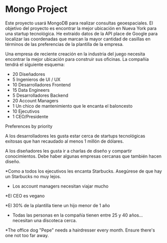 # Mongo Project


Este proyecto usará MongoDB para realizar consultas geoespaciales. El objetivo del proyecto es encontrar la mejor ubicación en Nueva York para una startup tecnológica. He extraído datos de la API place de Google para localizar las coordenadas que marcan la mayor cantidad de casillas en términos de las preferencias de la plantilla de la empresa.

Una empresa de reciente creación en la industria del juego necesita encontrar la mejor ubicación para construir sus oficinas. La compañía tendrá el siguiente esquema:

   * 20 Diseñadores
   * 5 Ingenieros de UI / UX
   * 10 Desarrolladores Frontend 
   * 15 Data Engineers
   * 5  Desarrolladores Backend
   * 20 Account Managers
   * 1 Un chico de mantenimiento que le encanta el baloncesto
   * 10 Ejecutivos
   * 1 CEO/Presidente

Preferences by priority

​A los desarrolladores les gusta estar cerca de startups tecnológicas exitosas que han recaudado al menos 1 millón de dólares.

​A los diseñadores les gusta ir a charlas de diseño y compartir conocimientos. Debe haber algunas empresas cercanas que también hacen diseño.

*Como a todos los ejecutivos les encanta Starbucks. Asegúrese de que hay un Starbucks no muy lejos.

* Los account managers necesitan  viajar mucho

*El CEO es vegano

*El 30% de la plantilla tiene un hijo menor de 1 año

* Todas las personas en la compañía tienen entre 25 y 40 años... necesitan una discoteca cerca. 


*The office dog "Pepe" needs a hairdresser every month. Ensure there's one not too far away.
